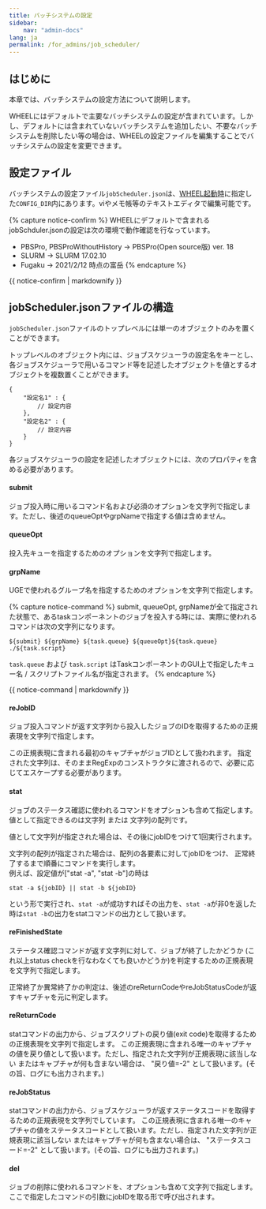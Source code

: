 ```yaml
---
title: バッチシステムの設定
sidebar:
    nav: "admin-docs"
lang: ja
permalink: /for_admins/job_scheduler/
---
```


## はじめに
本章では、バッチシステムの設定方法について説明します。

WHEELにはデフォルトで主要なバッチシステムの設定が含まれています。しかし、デフォルトには含まれていないバッチシステムを追加したい、不要なバッチシステムを削除したい等の場合は、WHEELの設定ファイルを編集することでバッチシステムの設定を変更できます。

## 設定ファイル
バッチシステムの設定ファイル`jobScheduler.json`は、[WHEEL起動時](../how_to_boot/#起動方法)に指定した`CONFIG_DIR`内にあります。viやメモ帳等のテキストエディタで編集可能です。

{% capture notice-confirm %}
WHEELにデフォルトで含まれるjobSchduler.jsonの設定は次の環境で動作確認を行なっています。
- PBSPro, PBSProWithoutHistory  -> PBSPro(Open source版) ver. 18
- SLURM -> SLURM 17.02.10
- Fugaku -> 2021/2/12 時点の富岳
{% endcapture %}
<div class="notice--info">
  {{ notice-confirm | markdownify }}
</div>

## jobScheduler.jsonファイルの構造
`jobScheduler.json`ファイルのトップレベルには単一のオブジェクトのみを置くことができます。

トップレベルのオブジェクト内には、ジョブスケジューラの設定名をキーとし、各ジョブスケジューラで用いるコマンド等を記述したオブジェクトを値とするオブジェクトを複数置くことができます。

```
{
    "設定名1" : {
        // 設定内容
    },
    "設定名2" : {
        // 設定内容
    }
}
```

各ジョブスケジューラの設定を記述したオブジェクトには、次のプロパティを含める必要があります。

#### submit
ジョブ投入時に用いるコマンド名および必須のオプションを文字列で指定します。ただし、後述のqueueOptやgrpNameで指定する値は含めません。

#### queueOpt
投入先キューを指定するためのオプションを文字列で指定します。

#### grpName
UGEで使われるグループ名を指定するためのオプションを文字列で指定します。

{% capture notice-command %}
submit, queueOpt, grpNameが全て指定された状態で、あるtaskコンポーネントのジョブを投入する時には、実際に使われるコマンドは次の文字列になります。

`${submit} ${grpName} ${task.queue} ${queueOpt}${task.queue} ./${task.script}`

`task.queue` および `task.script` はTaskコンポーネントのGUI上で指定したキュー名 / スクリプトファイル名が指定されます。
{% endcapture %}
<div class="notice--info">
  {{ notice-command | markdownify }}
</div>

#### reJobID
ジョブ投入コマンドが返す文字列から投入したジョブのIDを取得するための正規表現を文字列で指定します。

この正規表現に含まれる最初のキャプチャがジョブIDとして扱われます。
指定された文字列は、そのままRegExpのコンストラクタに渡されるので、必要に応じてエスケープする必要があります。

#### stat
ジョブのステータス確認に使われるコマンドをオプションも含めて指定します。
値として指定できるのは文字列 または 文字列の配列です。

値として文字列が指定された場合は、その後にjobIDをつけて1回実行されます。

文字列の配列が指定された場合は、配列の各要素に対してjobIDをつけ、
正常終了するまで順番にコマンドを実行します。  
例えば、設定値が["stat -a", "stat -b"]の時は

`stat -a ${jobID} || stat -b ${jobID}`

という形で実行され、`stat -a`が成功すればその出力を、`stat -a`が非0を返した時は`stat -b`の出力をstatコマンドの出力として扱います。

#### reFinishedState
ステータス確認コマンドが返す文字列に対して、ジョブが終了したかどうか
(これ以上status checkを行なわなくても良いかどうか)を判定するための正規表現を文字列で指定します。

正常終了か異常終了かの判定は、後述のreReturnCodeやreJobStatusCodeが返すキャプチャを元に判定します。

#### reReturnCode
statコマンドの出力から、ジョブスクリプトの戻り値(exit code)を取得するための正規表現を文字列で指定します。
この正規表現に含まれる唯一のキャプチャの値を戻り値として扱います。ただし、指定された文字列が正規表現に該当しない
またはキャプチャが何も含まない場合は、 "戻り値=-2" として扱います。(その旨、ログにも出力されます。)

#### reJobStatus
statコマンドの出力から、ジョブスケジューラが返すステータスコードを取得するための正規表現を文字列でしています。
この正規表現に含まれる唯一のキャプチャの値をステータスコードとして扱います。ただし、指定された文字列が正規表現に該当しない
またはキャプチャが何も含まない場合は、 "ステータスコード=-2" として扱います。(その旨、ログにも出力されます。)

#### del
ジョブの削除に使われるコマンドを、オプションも含めて文字列で指定します。
ここで指定したコマンドの引数にjobIDを取る形で呼び出されます。

